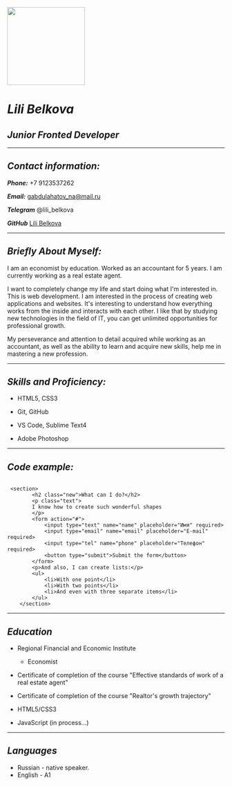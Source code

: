 <img src="img\IMG_20190126_200623.jpg" width="180"/>

# ***Lili Belkova***


## ***Junior Fronted Developer*** 

***


## ***Contact information:***

***Phone:***  +7 9123537262

***Email:***  gabdulahatov_na@mail.ru


***Telegram***  @lili_belkova

***GitHub***  [Lili Belkova](https://github.com/Lili-126)

***


## ***Briefly About Myself:***


I am an economist by education.  Worked as an accountant for 5 years. I am currently working as a real estate agent.


I want to completely change my life and start doing what I'm interested in. This is web development.
I am interested in the process of creating web applications and websites. It's interesting to understand how everything works from the inside and interacts with each other.
I like that by studying new technologies in the field of IT, you can get unlimited opportunities for professional growth.


My perseverance and attention to detail acquired while working as an accountant, as well as the ability to learn and acquire new skills, help me in mastering a new profession.


***


## ***Skills and Proficiency:***

+ HTML5, CSS3
        
+ Git, GitHub
        
+ VS Code, Sublime Text4
         
+ Adobe Photoshop


***


## ***Code example:***
```
         
 <section>
		<h2 class="new">What can I do?</h2>
		<p class="text">
		I know how to create such wonderful shapes
	    </p>
	    <form action="#">
	    	<input type="text" name="name" placeholder="Имя" required>
	    	<input type="email" name="email" placeholder="E-mail" required>
	    	<input type="tel" name="phone" placeholder="Телефон" required>
	    	<button type="submit">Submit the form</button>
	    </form>
	    <p>And also, I can create lists:</p>
	    <ul>
	    	<li>With one point</li>
	    	<li>With two points</li>
	    	<li>And even with three separate items</li>
	    </ul>
	</section>
   ```        


***

## ***Education***

+ Regional Financial and Economic Institute
       
   - Economist
             
+  Certificate of completion of the course "Effective standards of work of a real estate agent"
         
+  Certificate of completion of the course "Realtor's growth trajectory"
          
+ HTML5/CSS3 
          
+ JavaScript (in process...)         


***


## ***Languages***


+ Russian - native speaker.
+ English - A1









